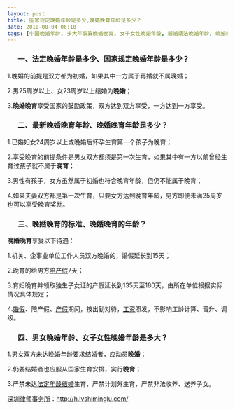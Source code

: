 ```yaml
---
layout: post
title: 国家规定晚婚年龄是多少,晚婚晚育年龄是多少？
date: 2010-08-04 06:10
tags: [中国晚婚年龄, 多大年龄算晚婚晚育, 女子女性晚婚年龄, 新婚姻法晚婚年龄, 晚婚晚育是多少岁, 晚婚晚育的年龄, 晚婚晚育的标准, 最新晚婚晚育年龄, 法定晚婚年龄是多少, 法定晚婚晚育年龄规定, 深圳离婚律师咨询, 男女晚婚年龄]
---
```

<ol>
<h3>一、法定晚婚年龄是多少、国家规定晚婚年龄是多少？</h3>
</ol>
1.晚婚的前提是双方都为初婚，如果其中一方属于再婚就不属晚婚；

2.男25周岁以上、女23周岁以上结婚为<strong>晚婚</strong>；

3.<strong>晚婚晚育</strong>享受国家的鼓励政策，双方达到双方享受，一方达到一方享受。
<ol>
<h3>二、最新晚婚晚育年龄、晚婚晚育年龄是多少？</h3>
</ol>
1.已婚妇女24周岁以上或晚婚后怀孕生育第一个孩子为晚育；

2.享受晚育的前提条件是男女双方都须是第一次生育，如果其中有一方以前曾经生育过孩子就不属于<strong>晚育</strong>；

3.男性有孩子，女方虽然属于初婚也符合晚育年龄，但仍不能属于晚育；

4.如果夫妻双方都是第一次生育，只要女方达到晚育年龄，男方即便未满25周岁也可以享受晚育奖励。
<ol>
<h3>三、晚婚晚育的标准、晚婚晚育的年龄？</h3>
</ol>
<strong>晚婚晚育</strong>享受以下待遇：

1.机关、企事业单位工作人员双方晚婚的，婚假延长到15天；

2.晚育的给男方<a href="http://h.lvshiminglu.com/law/237.html" target="_blank">陪产假</a>7天；

3.育妇晚育并领取独生子女证的产假延长到135天至180天，由所在单位根据实际情况具体规定；

4.<a href="http://h.lvshiminglu.com/law/227.html" target="_blank">婚假</a>、陪产假、<a href="http://h.lvshiminglu.com/law/235.html" target="_blank">产假</a>期间，按出勤对待，<a href="http://h.lvshiminglu.com/law/140.html" target="_blank">工资</a>照发，不影响工龄计算、晋升、调级。
<ol>
<h3>四、男女晚婚年龄、女子女性晚婚年龄是多大？</h3>
</ol>
1.男女双方未达晚婚年龄要求结婚者，应动员<strong>晚婚</strong>；

2.仍要结婚者也应服从国家生育安排，实行<strong>晚育</strong>；

3.严禁未达<a href="http://h.lvshiminglu.com/law/189.html" target="_blank">法定年龄结婚</a>生育，严禁计划外生育，严禁非法收养、送养子女。

<a href="http://h.lvshiminglu.com/">深圳律师事务所</a>：<a href="http://h.lvshiminglu.com/">http://h.lvshiminglu.com/</a>

